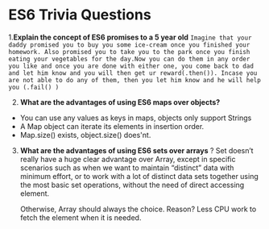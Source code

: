 # ES6 Trivia Questions
1.**Explain the concept of ES6 promises to a 5 year old**
  `Imagine that your daddy promised you to buy you some ice-cream once you finished your homework. Also promised you to take you to the park once you finish eating your vegetables for the day.Now you can do them in any order you like and once you are done with either one, you come back to dad and let him know and you will then get ur reward(.then()). Incase you are not able to do any of them, then you let him know and he will help you (.fail() )`

2) **What are the advantages of using ES6 maps over objects?**
  * You can use any values as keys in maps, objects only support Strings
  * A Map object can iterate its elements in insertion order.
  * Map.size() exists, object.size() does'nt.
   
3) **What are the advantages of using ES6 sets over arrays** ?
  Set doesn’t really have a huge clear advantage over Array, except in specific scenarios such as when we want to maintain “distinct” data with minimum effort, or to work with a lot of distinct data sets together using the most basic set operations, without the need of direct accessing element.

    Otherwise, Array should always the choice. Reason? Less CPU work to fetch the element when it is needed.  